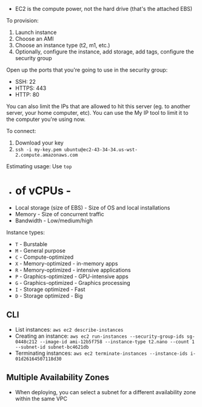 * EC2 is the compute power, not the hard drive (that's the attached EBS)

To provision:

1. Launch instance
2. Choose an AMI
3. Choose an instance type (t2, m1, etc.)
4. Optionally, configure the instance, add storage, add tags, configure the security group

Open up the ports that you're going to use in the security group:

* SSH: 22
* HTTPS: 443
* HTTP: 80

You can also limit the IPs that are allowed to hit this server (eg. to another server, your home computer, etc). You can use the My IP tool to limit it to the computer you're using now.

To connect:

1. Download your key
2. `ssh -i my-key.pem ubuntu@ec2-43-34-34.us-wst-2.compute.amazonaws.com`

Estimating usage: Use `top`

* # of vCPUs - 
* Local storage (size of EBS) - Size of OS and local installations
* Memory - Size of concurrent traffic
* Bandwidth - Low/medium/high

Instance types:

* `T` - Burstable
* `M` - General purpose
* `C` - Compute-optimized
* `X` - Memory-optimized - in-memory apps
* `R` - Memory-optimized - intensive applications
* `P` - Graphics-optimized - GPU-intensive apps
* `G` - Graphics-optimized - Graphics processing
* `I` - Storage optimized - Fast
* `D` - Storage optimized - Big

## CLI

* List instances: `aws ec2 describe-instances`
* Creating an instance: `aws ec2 run-instances --security-group-ids sg-0448c212 --image-id ami-12b5f758 --instance-type t2.nano --count 1 --subnet-id subnet-bc4621db`
* Terminating instances: `aws ec2 terminate-instances --instance-ids i-01d26164507118d30`

## Multiple Availability Zones

* When deploying, you can select a subnet for a different availability zone within the same VPC
